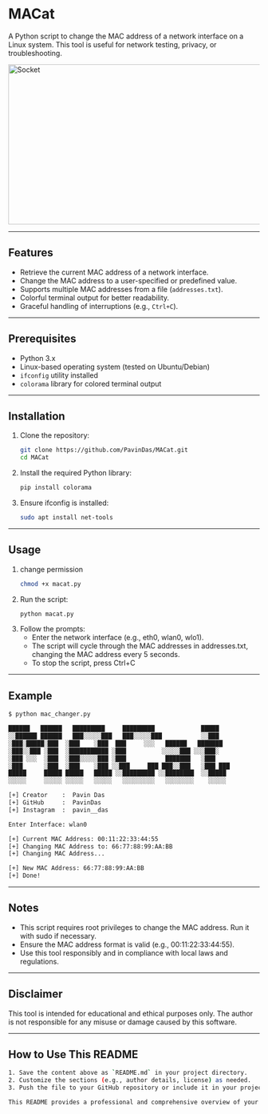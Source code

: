 # MACat

A Python script to change the MAC address of a network interface on a Linux system. This tool is useful for network testing, privacy, or troubleshooting.

<img src="https://socialify.git.ci/PavinDas/MACat/image?description=1&font=KoHo&language=1&name=1&owner=1&pattern=Solid&theme=Dark" alt="Socket" width="640" height="320" />

---

## Features

- Retrieve the current MAC address of a network interface.
- Change the MAC address to a user-specified or predefined value.
- Supports multiple MAC addresses from a file (`addresses.txt`).
- Colorful terminal output for better readability.
- Graceful handling of interruptions (e.g., `Ctrl+C`).

---

## Prerequisites

- Python 3.x
- Linux-based operating system (tested on Ubuntu/Debian)
- `ifconfig` utility installed
- `colorama` library for colored terminal output

---

## Installation

1. Clone the repository:
   ```bash
   git clone https://github.com/PavinDas/MACat.git
   cd MACat
   ```
2. Install the required Python library:
    ```bash
    pip install colorama
    ```
3. Ensure ifconfig is installed:
    ```bash
    sudo apt install net-tools
    ```

---

## Usage

1. change permission
    ```bash
    chmod +x macat.py
    ```
2. Run the script:
    ```bash
    python macat.py
    ```
3. Follow the prompts:
    * Enter the network interface (e.g., eth0, wlan0, wlo1).
    * The script will cycle through the MAC addresses in addresses.txt, changing the MAC address every 5 seconds.
    * To stop the script, press Ctrl+C

---

## Example 

```bash 
$ python mac_changer.py

██████   ██████   █████████     █████████             █████   
░░██████ ██████   ███░░░░░███   ███░░░░░███           ░░███    
░███░█████░███  ░███    ░███  ███     ░░░   ██████   ███████  
░███░░███ ░███  ░███████████ ░███          ░░░░░███ ░░░███░   
░███ ░░░  ░███  ░███░░░░░███ ░███           ███████   ░███    
░███      ░███  ░███    ░███ ░░███     ███ ███░░███   ░███ ███
█████     █████ █████   █████ ░░█████████ ░░████████  ░░█████ 
░░░░░     ░░░░░ ░░░░░   ░░░░░   ░░░░░░░░░   ░░░░░░░░    ░░░░░  

[+] Creator    :  Pavin Das
[+] GitHub     :  PavinDas
[+] Instagram  :  pavin__das

Enter Interface: wlan0

[+] Current MAC Address: 00:11:22:33:44:55
[+] Changing MAC Address to: 66:77:88:99:AA:BB
[+] Changing MAC Address...

[+] New MAC Address: 66:77:88:99:AA:BB
[+] Done!
```
---

## Notes 

* This script requires root privileges to change the MAC address. Run it with sudo if necessary.
* Ensure the MAC address format is valid (e.g., 00:11:22:33:44:55).
* Use this tool responsibly and in compliance with local laws and regulations.

---

## Disclaimer 

This tool is intended for educational and ethical purposes only. The author is not responsible for any misuse or damage caused by this software.

--- 

## How to Use This README

```bash
1. Save the content above as `README.md` in your project directory.
2. Customize the sections (e.g., author details, license) as needed.
3. Push the file to your GitHub repository or include it in your project distribution.

This README provides a professional and comprehensive overview of your project, making it easier for users to understand and use your tool.
```